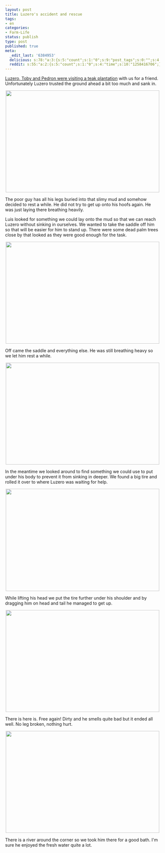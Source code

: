 ```yaml
---
layout: post
title: Luzero's accident and rescue
tags:
- en
categories:
- Farm-Life
status: publish
type: post
published: true
meta:
  _edit_last: '6384953'
  delicious: s:78:"a:3:{s:5:"count";s:1:"0";s:9:"post_tags";s:0:"";s:4:"time";s:10:"1258416704";}";
  reddit: s:55:"a:2:{s:5:"count";s:1:"0";s:4:"time";s:10:"1258416706";}";
---
```

<a href="http://rainforestfinca.wordpress.com/2009/10/13/luzero-toby-and-pedron-visit-a-teak-plantation/">Luzero, Toby and Pedron were visiting a teak plantation</a> with us for a friend.  Unfortunately Luzero trusted the ground ahead a bit too much and sank in.

<a href="http://www.flickr.com/photos/34665899@N00/4008256857" title="View '' on Flickr.com"><div style="text-align:center;"><img src="http://farm3.static.flickr.com/2601/4008256857_1593586213.jpg" alt="" border="0" width="500" height="332" /></div></a>

The poor guy has all his legs buried into that slimy mud and somehow decided to rest a while. He did not try to get up onto his hoofs again. He was just laying there breathing heavily.

Luis looked for something we could lay onto the mud so that we can reach Luzero without sinking in ourselves. We wanted to take the saddle off him so that will be easier for him to stand up. There were some dead palm trees close by that looked as they were good enough for the task.

<a href="http://www.flickr.com/photos/34665899@N00/4009024722" title="View '' on Flickr.com"><div style="text-align:center;"><img src="http://farm3.static.flickr.com/2558/4009024722_86e060134c.jpg" alt="" border="0" width="500" height="332" /></div></a>

Off came the saddle and everything else. He was still breathing heavy so we let him rest a while.

<a href="http://www.flickr.com/photos/34665899@N00/4009027692" title="View '' on Flickr.com"><div style="text-align:center;"><img src="http://farm4.static.flickr.com/3483/4009027692_48ef2c4518.jpg" alt="" border="0" width="500" height="332" /></div></a>

In the meantime we looked around to find something we could use to put under his body to prevent it from sinking in deeper. We found a big tire and rolled it over to where Luzero was waiting for help.

<a href="http://www.flickr.com/photos/34665899@N00/4009265094" title="View '' on Flickr.com"><div style="text-align:center;"><img src="http://farm3.static.flickr.com/2491/4009265094_245b167859.jpg" alt="" border="0" width="500" height="333" /></div></a>

While lifting his head we put the tire further under his shoulder and by dragging him on head and tail he managed to get up.

<a href="http://www.flickr.com/photos/34665899@N00/4008264423" title="View '' on Flickr.com"><div style="text-align:center;"><img src="http://farm4.static.flickr.com/3490/4008264423_6b6fe6eea9.jpg" alt="" border="0" width="500" height="332" /></div></a>

There is here is. Free again! Dirty and he smells quite bad but it ended all well. No leg broken, nothing hurt.

<a href="http://www.flickr.com/photos/34665899@N00/4008267343" title="View '' on Flickr.com"><div style="text-align:center;"><img src="http://farm3.static.flickr.com/2510/4008267343_7f45a3cfd4.jpg" alt="" border="0" width="500" height="332" /></div></a>

There is a river around the corner so we took him there for a good bath. I'm sure he enjoyed the fresh water quite a lot.
